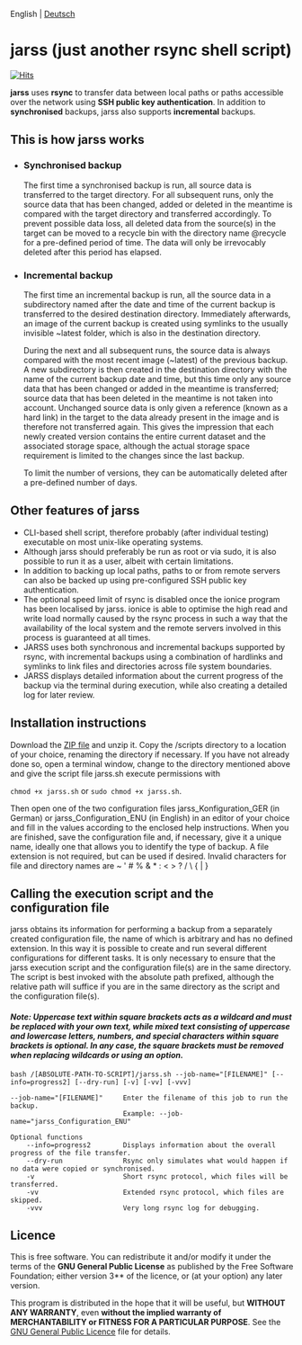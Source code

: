 English | [Deutsch](README.md)

# jarss (just another rsync shell script)
[![Hits](https://hits.seeyoufarm.com/api/count/incr/badge.svg?url=https%3A%2F%2Fgithub.com%2Ftoafez%2Fjarss&count_bg=%2379C83D&title_bg=%23555555&icon=&icon_color=%23E7E7E7&title=hits&edge_flat=false)](https://hits.seeyoufarm.com)

**jarss** uses **rsync** to transfer data between local paths or paths accessible over the network using **SSH public key authentication**. In addition to **synchronised** backups, jarss also supports **incremental** backups. 

## This is how jarss works
- ### Synchronised backup
    The first time a synchronised backup is run, all source data is transferred to the target directory. For all subsequent runs, only the source data that has been changed, added or deleted in the meantime is compared with the target directory and transferred accordingly. To prevent possible data loss, all deleted data from the source(s) in the target can be moved to a recycle bin with the directory name @recycle for a pre-defined period of time. The data will only be irrevocably deleted after this period has elapsed.

- ### Incremental backup
    The first time an incremental backup is run, all the source data in a subdirectory named after the date and time of the current backup is transferred to the desired destination directory. Immediately afterwards, an image of the current backup is created using symlinks to the usually invisible ~latest folder, which is also in the destination directory.

    During the next and all subsequent runs, the source data is always compared with the most recent image (~latest) of the previous backup. A new subdirectory is then created in the destination directory with the name of the current backup date and time, but this time only any source data that has been changed or added in the meantime is transferred; source data that has been deleted in the meantime is not taken into account. Unchanged source data is only given a reference (known as a hard link) in the target to the data already present in the image and is therefore not transferred again. This gives the impression that each newly created version contains the entire current dataset and the associated storage space, although the actual storage space requirement is limited to the changes since the last backup.

    To limit the number of versions, they can be automatically deleted after a pre-defined number of days.

## Other features of jarss
- CLI-based shell script, therefore probably (after individual testing) executable on most unix-like operating systems.
- Although jarss should preferably be run as root or via sudo, it is also possible to run it as a user, albeit with certain limitations.
- In addition to backing up local paths, paths to or from remote servers can also be backed up using pre-configured SSH public key authentication.
- The optional speed limit of rsync is disabled once the ionice program has been localised by jarss. ionice is able to optimise the high read and write load normally caused by the rsync process in such a way that the availability of the local system and the remote servers involved in this process is guaranteed at all times.
- JARSS uses both synchronous and incremental backups supported by rsync, with incremental backups using a combination of hardlinks and symlinks to link files and directories across file system boundaries.
- JARSS displays detailed information about the current progress of the backup via the terminal during execution, while also creating a detailed log for later review.

## Installation instructions
Download the [ZIP file](https://github.com/toafez/jarss/archive/refs/heads/main.zip) and unzip it. Copy the /scripts directory to a location of your choice, renaming the directory if necessary. If you have not already done so, open a terminal window, change to the directory mentioned above and give the script file jarss.sh execute permissions with

`chmod +x jarss.sh` or `sudo chmod +x jarss.sh`.

Then open one of the two configuration files jarss_Konfiguration_GER (in German) or jarss_Configuration_ENU (in English) in an editor of your choice and fill in the values according to the enclosed help instructions. When you are finished, save the configuration file and, if necessary, give it a unique name, ideally one that allows you to identify the type of backup. A file extension is not required, but can be used if desired. Invalid characters for file and directory names are ~ ' # % & * : < > ? / \ { | }

## Calling the execution script and the configuration file
jarss obtains its information for performing a backup from a separately created configuration file, the name of which is arbitrary and has no defined extension. In this way it is possible to create and run several different configurations for different tasks. It is only necessary to ensure that the jarss execution script and the configuration file(s) are in the same directory. The script is best invoked with the absolute path prefixed, although the relative path will suffice if you are in the same directory as the script and the configuration file(s).

#### _Note: Uppercase text within square brackets acts as a wildcard and must be replaced with your own text, while mixed text consisting of uppercase and lowercase letters, numbers, and special characters within square brackets is optional. In any case, the square brackets must be removed when replacing wildcards or using an option._

```bash /[ABSOLUTE-PATH-TO-SCRIPT]/jarss.sh --job-name="[FILENAME]" [--info=progress2] [--dry-run] [-v] [-vv] [-vvv]```

```
--job-name="[FILENAME]"     Enter the filename of this job to run the backup.
                            Example: --job-name="jarss_Configuration_ENU"
                            
Optional functions
    --info=progress2        Displays information about the overall progress of the file transfer.
    --dry-run               Rsync only simulates what would happen if no data were copied or synchronised.
    -v                      Short rsync protocol, which files will be transferred.
    -vv                     Extended rsync protocol, which files are skipped.
    -vvv                    Very long rsync log for debugging.
```

## Licence
This is free software. You can redistribute it and/or modify it under the terms of the **GNU General Public License** as published by the Free Software Foundation; either version 3** of the licence, or (at your option) any later version.

This program is distributed in the hope that it will be useful, but **WITHOUT ANY WARRANTY**, even **without the implied warranty of MERCHANTABILITY or FITNESS FOR A PARTICULAR PURPOSE**. See the [GNU General Public Licence](LICENSE) file for details.
